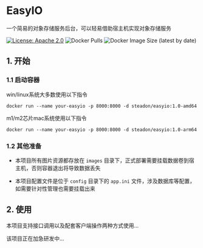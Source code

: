 # EasyIO

一个简易的对象存储服务后台，可以轻易借助宿主机实现对象存储服务

[![License: Apache 2.0](https://img.shields.io/badge/License-Apache%202.0-blue.svg)](https://opensource.org/licenses/Apache-2.0)
![Docker Pulls](https://img.shields.io/docker/pulls/steadon/easyio?color=green)
![Docker Image Size (latest by date)](https://img.shields.io/docker/image-size/steadon/easyio)

## 1. 开始

### 1.1 启动容器

win/linux系统大多数使用以下指令

```
docker run --name your-easyio -p 8000:8000 -d steadon/easyio:1.0-amd64
```

m1/m2芯片mac系统使用以下指令

```
docker run --name your-easyio -p 8000:8000 -d steadon/easyio:1.0-arm64
```

### 1.2 其他准备

- 本项目所有图片资源都存放在 `images` 目录下，正式部署需要挂载数据卷到宿主机，否则容器退出将导致数据丢失

- 本项目配置文件是位于 `config` 目录下的 `app.ini` 文件，涉及数据库等配置，如需要针对性管理也需要挂载出来

## 2. 使用

本项目支持接口调用以及配套客户端操作两种方式使用...

该项目正在加急研发中...
